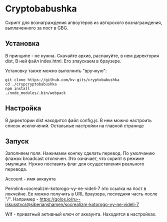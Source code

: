 # Cryptobabushka

Скрипт для вознаграждения апвоутеров из авторского вознаграждения, выплаченного за пост в GBG.

## Установка

В принципе - не нужна. Скачайте архив, распакуйте, в нем директория dist,
В ней файл index.html. Его зпаускаем в браузере.

Установку также можно выполнить "вручную":

```
git clone https://github.com/kv-gits/cryptobabushka
cd ./crypcryptobabushka
npm install
./node_modules/.bin/webpack
```

## Настройка

В директории dist находится файл config.js. В нем можно настроить список исключений. Остальные настройки на главной странице


## Запуск

Заполняем поля. Нажимаем конпку сделать перевод. По умолчанию флажок broadcast отключен. Это означает, что скрипт в режиме эмуляции. Нужно поставить флаг для осуществления реального перевода.

Account - имя аккаунта

Permlink=socrealizm-kotorogo-vy-ne-videli-7 это ссылка на пост в локчейне. Ее можно получить в URL браузера, последняя часть после "/". Например - https://golos.io/ru--iskusstvo/@siberianshamen/socrealizm-kotorogo-vy-ne-videli-7

WIf - приватный активный ключ от аккаунта. Находится в настройках.


